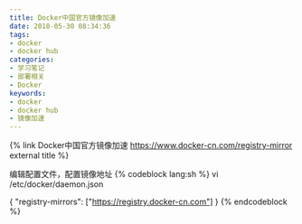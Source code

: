 ```yaml
---
title: Docker中国官方镜像加速
date: 2018-05-30 08:34:36
tags:
- docker
- docker hub
categories:
- 学习笔记
- 部署相关
- Docker
keywords:
- docker
- docker hub
- 镜像加速
---
```

{% link Docker中国官方镜像加速 https://www.docker-cn.com/registry-mirror external title  %}

编辑配置文件，配置镜像地址
{% codeblock lang:sh %}
vi /etc/docker/daemon.json

{
    "registry-mirrors": ["https://registry.docker-cn.com"]
}
{% endcodeblock %}
